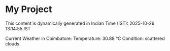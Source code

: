 # My Project

This content is dynamically generated in Indian Time (IST): 2025-10-26 13:14:55 IST


Current Weather in Coimbatore:
Temperature: 30.88 °C
Condition: scattered clouds
